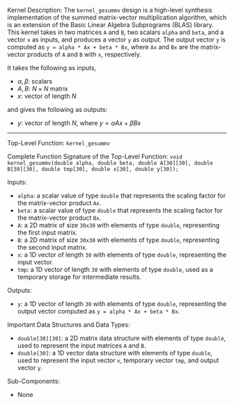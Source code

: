 Kernel Description:
The `kernel_gesummv` design is a high-level synthesis implementation of the summed matrix-vector multiplication algorithm, which is an extension of the Basic Linear Algebra Subprograms (BLAS) library. This kernel takes in two matrices `A` and `B`, two scalars `alpha` and `beta`, and a vector `x` as inputs, and produces a vector `y` as output. The output vector `y` is computed as `y = alpha * Ax + beta * Bx`, where `Ax` and `Bx` are the matrix-vector products of `A` and `B` with `x`, respectively.

It takes the following as inputs,

- $\alpha, \beta$: scalars
- $A, B$: $N \times N$ matrix
- $x$: vector of length $N$

and gives the following as outputs:

- $y$: vector of length $N$, where $y = \alpha Ax + \beta Bx$

---

Top-Level Function: `kernel_gesummv`

Complete Function Signature of the Top-Level Function:
`void kernel_gesummv(double alpha, double beta, double A[30][30], double B[30][30], double tmp[30], double x[30], double y[30]);`

Inputs:
- `alpha`: a scalar value of type `double` that represents the scaling factor for the matrix-vector product `Ax`.
- `beta`: a scalar value of type `double` that represents the scaling factor for the matrix-vector product `Bx`.
- `A`: a 2D matrix of size `30x30` with elements of type `double`, representing the first input matrix.
- `B`: a 2D matrix of size `30x30` with elements of type `double`, representing the second input matrix.
- `x`: a 1D vector of length `30` with elements of type `double`, representing the input vector.
- `tmp`: a 1D vector of length `30` with elements of type `double`, used as a temporary storage for intermediate results.

Outputs:
- `y`: a 1D vector of length `30` with elements of type `double`, representing the output vector computed as `y = alpha * Ax + beta * Bx`.

Important Data Structures and Data Types:
- `double[30][30]`: a 2D matrix data structure with elements of type `double`, used to represent the input matrices `A` and `B`.
- `double[30]`: a 1D vector data structure with elements of type `double`, used to represent the input vector `x`, temporary vector `tmp`, and output vector `y`.

Sub-Components:
- None